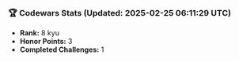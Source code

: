 ### 🏆 Codewars Stats (Updated: 2025-02-25 06:11:29 UTC)

- **Rank:** 8 kyu
- **Honor Points:** 3
- **Completed Challenges:** 1
